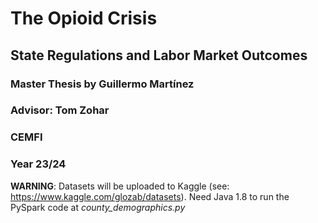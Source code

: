 # The Opioid Crisis

## State Regulations and Labor Market Outcomes

### Master Thesis by Guillermo Martínez

### Advisor: Tom Zohar

### CEMFI

### Year 23/24

**WARNING**: Datasets will be uploaded to Kaggle (see: https://www.kaggle.com/glozab/datasets). Need Java 1.8 to run the PySpark code at *county_demographics.py*
